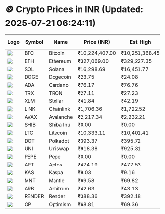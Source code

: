 # 🪙 Crypto Prices in INR (Updated: 2025-07-21 06:24:11)

| Logo | Symbol | Name       | Price (INR) | Est. High | Est. Low | Gross Profit | Fees | Net Profit | ROI % |
|------|--------|------------|-------------|-----------|----------|---------------|------|-------------|--------|
| ![](https://coin-images.coingecko.com/coins/images/1/large/bitcoin.png?1696501400) | BTC    | Bitcoin    | ₹10,224,407.00 | ₹10,251,368.45 | ₹10,197,445.55 | ₹528.79 | ₹200.00 | ₹328.79 | 0.33% |
| ![](https://coin-images.coingecko.com/coins/images/279/large/ethereum.png?1696501628) | ETH    | Ethereum   | ₹327,069.00 | ₹329,227.35 | ₹324,910.65 | ₹1,328.58 | ₹200.00 | ₹1,128.58 | 1.13% |
| ![](https://coin-images.coingecko.com/coins/images/4128/large/solana.png?1718769756) | SOL    | Solana     | ₹16,298.69 | ₹16,451.77 | ₹16,145.61 | ₹1,896.29 | ₹200.00 | ₹1,696.29 | 1.70% |
| ![](https://coin-images.coingecko.com/coins/images/5/large/dogecoin.png?1696501409) | DOGE   | Dogecoin   | ₹23.75 | ₹24.08 | ₹23.42 | ₹2,805.11 | ₹200.00 | ₹2,605.11 | 2.61% |
| ![](https://coin-images.coingecko.com/coins/images/975/large/cardano.png?1696502090) | ADA    | Cardano    | ₹76.17 | ₹76.76 | ₹75.58 | ₹1,567.93 | ₹200.00 | ₹1,367.93 | 1.37% |
| ![](https://coin-images.coingecko.com/coins/images/1094/large/tron-logo.png?1696502193) | TRX    | TRON       | ₹27.11 | ₹27.23 | ₹26.99 | ₹855.73 | ₹200.00 | ₹655.73 | 0.66% |
| ![](https://coin-images.coingecko.com/coins/images/100/large/fmpFRHHQ_400x400.jpg?1735231350) | XLM    | Stellar    | ₹41.84 | ₹42.19 | ₹41.49 | ₹1,706.60 | ₹200.00 | ₹1,506.60 | 1.51% |
| ![](https://coin-images.coingecko.com/coins/images/877/large/chainlink-new-logo.png?1696502009) | LINK   | Chainlink  | ₹1,706.36 | ₹1,722.52 | ₹1,690.20 | ₹1,912.14 | ₹200.00 | ₹1,712.14 | 1.71% |
| ![](https://coin-images.coingecko.com/coins/images/12559/large/Avalanche_Circle_RedWhite_Trans.png?1696512369) | AVAX   | Avalanche  | ₹2,217.34 | ₹2,232.21 | ₹2,202.47 | ₹1,350.26 | ₹200.00 | ₹1,150.26 | 1.15% |
| ![](https://coin-images.coingecko.com/coins/images/11939/large/shiba.png?1696511800) | SHIB   | Shiba Inu  | ₹0.00 | ₹0.00 | ₹0.00 | ₹1,482.98 | ₹200.00 | ₹1,282.98 | 1.28% |
| ![](https://coin-images.coingecko.com/coins/images/2/large/litecoin.png?1696501400) | LTC    | Litecoin   | ₹10,333.11 | ₹10,401.41 | ₹10,264.81 | ₹1,330.69 | ₹200.00 | ₹1,130.69 | 1.13% |
| ![](https://coin-images.coingecko.com/coins/images/12171/large/polkadot.png?1696512008) | DOT    | Polkadot   | ₹393.37 | ₹395.72 | ₹391.02 | ₹1,199.93 | ₹200.00 | ₹999.93 | 1.00% |
| ![](https://coin-images.coingecko.com/coins/images/12504/large/uniswap-logo.png?1720676669) | UNI    | Uniswap    | ₹918.38 | ₹925.31 | ₹911.45 | ₹1,519.66 | ₹200.00 | ₹1,319.66 | 1.32% |
| ![](https://coin-images.coingecko.com/coins/images/29850/large/pepe-token.jpeg?1696528776) | PEPE   | Pepe       | ₹0.00 | ₹0.00 | ₹0.00 | ₹1,898.77 | ₹200.00 | ₹1,698.77 | 1.70% |
| ![](https://coin-images.coingecko.com/coins/images/26455/large/aptos_round.png?1696525528) | APT    | Aptos      | ₹474.19 | ₹477.53 | ₹470.85 | ₹1,418.92 | ₹200.00 | ₹1,218.92 | 1.22% |
| ![](https://coin-images.coingecko.com/coins/images/25751/large/kaspa-icon-exchanges.png?1696524837) | KAS    | Kaspa      | ₹9.03 | ₹9.16 | ₹8.90 | ₹2,966.96 | ₹200.00 | ₹2,766.96 | 2.77% |
| ![](https://coin-images.coingecko.com/coins/images/30980/large/Mantle-Logo-mark.png?1739213200) | MNT    | Mantle     | ₹69.58 | ₹69.82 | ₹69.34 | ₹683.56 | ₹200.00 | ₹483.56 | 0.48% |
| ![](https://coin-images.coingecko.com/coins/images/16547/large/arb.jpg?1721358242) | ARB    | Arbitrum   | ₹42.63 | ₹43.13 | ₹42.13 | ₹2,364.00 | ₹200.00 | ₹2,164.00 | 2.16% |
| ![](https://coin-images.coingecko.com/coins/images/11636/large/rndr.png?1696511529) | RENDER | Render     | ₹388.36 | ₹392.18 | ₹384.54 | ₹1,987.84 | ₹200.00 | ₹1,787.84 | 1.79% |
| ![](https://coin-images.coingecko.com/coins/images/25244/large/Optimism.png?1696524385) | OP     | Optimism   | ₹68.81 | ₹69.36 | ₹68.26 | ₹1,621.82 | ₹200.00 | ₹1,421.82 | 1.42% |
